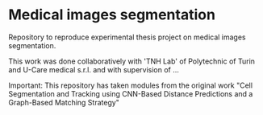 # Medical images segmentation
Repository to reproduce experimental thesis project on medical images segmentation.

This work was done collaboratively with 'TNH Lab' of Polytechnic of Turin and U-Care medical s.r.l. and with supervision of ...

Important: This repository has taken modules from the original work "Cell Segmentation and Tracking using CNN-Based Distance Predictions and a Graph-Based Matching Strategy"
